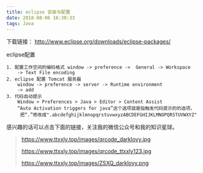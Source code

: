 ```yaml
---
title: eclipse 安装与配置
date: 2018-08-06 16:30:33
tags: Java
---
```


下载链接： http://www.eclipse.org/downloads/eclipse-packages/

<!--more-->

eclipse配置

```
1. 配置工作空间的编码格式 window -> preference ->  General -> Workspace
	-> Text File encoding
2. eclipse 配置 Tomcat 服务器
	window -> preference -> server -> Runtime environment
	-> add
3. 代码自动提示
	Window > Preferences > Java > Editor > Content Assist
	“Auto Activation triggers for java”这个选项就是指触发代码提示的的选项，
     把“.”修改成".abcdefghijklmnopqrstuvwxyzABCDEFGHIJKLMNOPQRSTUVWXYZ"
```

感兴趣的话可以点击下面的链接，关注我的微信公众号和我的知识星球。

> https://www.ttxxly.top/images/qrcode_darklovy.jpg
>
> https://www.ttxxly.top/images/qrcode_ttxxly123.jpg
>
> https://www.ttxxly.top/images/ZSXQ_darklovy.png


